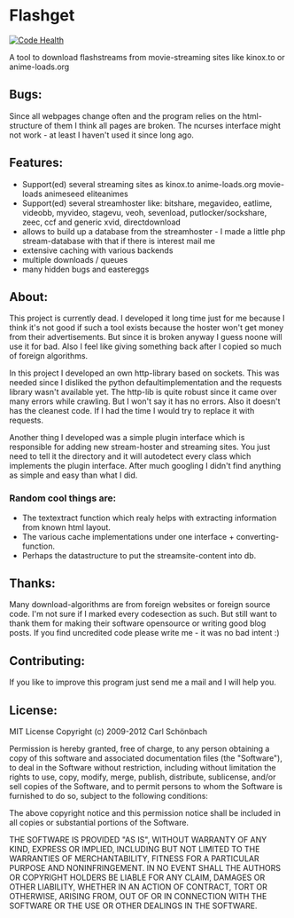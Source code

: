 # Flashget
[![Code Health](https://landscape.io/github/balrok/Flashget/master/landscape.png)](https://landscape.io/github/balrok/Flashget/master)

A tool to download flashstreams from movie-streaming sites like kinox.to or anime-loads.org

## Bugs:

Since all webpages change often and the program relies on the html-structure of them I think all pages are broken.
The ncurses interface might not work - at least I haven't used it since long ago.

## Features:

- Support(ed) several streaming sites as kinox.to anime-loads.org movie-loads animeseed eliteanimes
- Support(ed) several streamhoster like: bitshare, megavideo, eatlime, videobb, myvideo, stagevu, veoh, sevenload, putlocker/sockshare,
  zeec, ccf and generic xvid, directdownload
- allows to build up a database from the streamhoster - I made a little php stream-database with that if there is interest mail me
- extensive caching with various backends
- multiple downloads / queues
- many hidden bugs and eastereggs

## About:

This project is currently dead. I developed it long time just for me because I think it's not good if such a tool exists because the hoster
won't get money from their advertisements. But since it is broken anyway I guess noone will use it for bad. Also I feel like giving
something back after I copied so much of foreign algorithms.

In this project I developed an own http-library based on sockets. This was needed since I disliked the python defaultimplementation and the
requests library wasn't available yet. The http-lib is quite robust since it came over many errors while crawling. But I won't say it has no
errors. Also it doesn't has the cleanest code. If I had the time I would try to replace it with requests.

Another thing I developed was a simple plugin interface which is responsible for adding new stream-hoster and streaming sites. You just need
to tell it the directory and it will autodetect every class which implements the plugin interface. After much googling I didn't find
anything as simple and easy than what I did.

### Random cool things are:

- The textextract function which realy helps with extracting information from known html layout.
- The various cache implementations under one interface + converting-function.
- Perhaps the datastructure to put the streamsite-content into db.

## Thanks:

Many download-algorithms are from foreign websites or foreign source code. I'm not sure if I marked every codesection as such. But still
want to thank them for making their software opensource or writing good blog posts. If you find uncredited code please write me - it was no
bad intent :)

## Contributing:
If you like to improve this program just send me a mail and I will help you.


## License:

MIT License
Copyright (c) 2009-2012 Carl Schönbach

Permission is hereby granted, free of charge, to any person obtaining a copy of this software and associated documentation files (the "Software"), to deal in the Software without restriction, including without limitation the rights to use, copy, modify, merge, publish, distribute, sublicense, and/or sell copies of the Software, and to permit persons to whom the Software is furnished to do so, subject to the following conditions:

The above copyright notice and this permission notice shall be included in all copies or substantial portions of the Software.

THE SOFTWARE IS PROVIDED "AS IS", WITHOUT WARRANTY OF ANY KIND, EXPRESS OR IMPLIED, INCLUDING BUT NOT LIMITED TO THE WARRANTIES OF MERCHANTABILITY, FITNESS FOR A PARTICULAR PURPOSE AND NONINFRINGEMENT. IN NO EVENT SHALL THE AUTHORS OR COPYRIGHT HOLDERS BE LIABLE FOR ANY CLAIM, DAMAGES OR OTHER LIABILITY, WHETHER IN AN ACTION OF CONTRACT, TORT OR OTHERWISE, ARISING FROM, OUT OF OR IN CONNECTION WITH THE SOFTWARE OR THE USE OR OTHER DEALINGS IN THE SOFTWARE.
